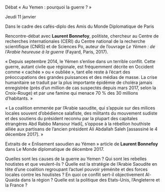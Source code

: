 Débat « Au Yemen : pourquoi la guerre ? »

Jeudi 11 janvier

Dans le cadre des cafés-diplo des Amis du Monde Diplomatique de Paris

Rencontre-débat avec **Laurent Bonnefoy**, politiste, chercheur au Centre de recherches internationales (CERI) du Centre national de la recherche scientifique (CNRS) et de Sciences Po, 
auteur de l’ouvrage *Le Yémen : de l’Arabie heureuse à la guerre* (Fayard, Paris, 2017). 

  « Depuis septembre 2014, le Yémen s’enlise dans un terrible conflit. Cette guerre, autant civile que régionale, est fréquemment décrite en Occident comme « cachée » ou « oubliée », tant elle reste à l’écart des préoccupations des grandes puissances et des médias de masse. La crise humanitaire se traduit par la plus importante épidémie de choléra jamais enregistrée (près d’un million de cas suspectés depuis mars 2017, selon la Croix-Rouge) et par une famine qui menace 70 % des 30 millions d’habitants. »
  
  « La coalition emmenée par l’Arabie saoudite, qui s’appuie sur des milices locales souvent d’obédience salafiste, des militants du mouvement sudiste et des soutiens du président reconnu par la plupart des capitales étrangères Abd Rabbo Mansour Hadi], s’oppose à la rébellion houthiste alliée aux partisans de l’ancien président Ali Abdallah Saleh [assassiné le 4 décembre 2017]. »
  
  Extraits de « Enlisement saoudien au Yémen » article de **Laurent Bonnefoy** dans Le Monde diplomatique de décembre 2017.
  
Quelles sont les causes de la guerre au Yemen ? Qui sont les rebelles
houtistes et que veulent-ils ? Quelle est la stratégie de l’Arabie
Saoudite en tête d’une coalition regroupant l’actuel pouvoir yéménite
et des forces locales contre les houtistes ? En quoi ce conflit
sert-il objectivement Al-Quaida dans la région ? Quelle est la
politique des Etats-Unis, l’Angleterre et la France ? 

